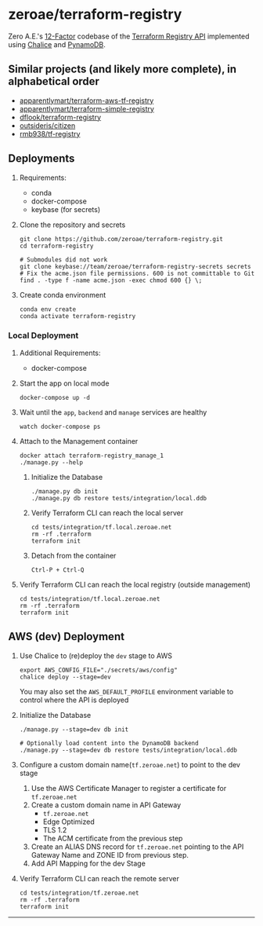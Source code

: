 # zeroae/terraform-registry
Zero A.E.'s [12-Factor][12-factor] codebase of the [Terraform Registry API][registry-api] implemented using [Chalice][chalice] and [PynamoDB][pynamodb].

## Similar projects (and likely more complete), in alphabetical order
  - [apparentlymart/terraform-aws-tf-registry](https://github.com/apparentlymart/terraform-aws-tf-registry)
  - [apparentlymart/terraform-simple-registry](https://github.com/apparentlymart/terraform-simple-registry)
  - [dflook/terraform-registry](https://github.com/dflook/terraform-registry)
  - [outsideris/citizen](https://github.com/outsideris/citizen)
  - [rmb938/tf-registry](https://github.com/rmb938/tf-registry)

## Deployments
1. Requirements: 
    - conda
    - docker-compose
    - keybase (for secrets)

1. Clone the repository and secrets
    ```shell script
    git clone https://github.com/zeroae/terraform-registry.git
    cd terraform-registry

    # Submodules did not work
    git clone keybase://team/zeroae/terraform-registry-secrets secrets
    # Fix the acme.json file permissions. 600 is not committable to Git
    find . -type f -name acme.json -exec chmod 600 {} \;
    ```
   
1. Create conda environment
    ```shell script
    conda env create 
    conda activate terraform-registry
    ```` 

### Local Deployment
1. Additional Requirements:
    - docker-compose

1. Start the app on local mode
    ```shell script
    docker-compose up -d
    ```
   
1. Wait until the `app`, `backend` and `manage` services are healthy
    ```shell script
    watch docker-compose ps  
    ```
   
1. Attach to the Management container 
    ```shell script
    docker attach terraform-registry_manage_1
    ./manage.py --help
    ```

    1. Initialize the Database
       ```shell script
       ./manage.py db init
       ./manage.py db restore tests/integration/local.ddb
       ```
    1. Verify Terraform CLI can reach the local server
        ```shell script
        cd tests/integration/tf.local.zeroae.net
        rm -rf .terraform
        terraform init
        ```
    1. Detach from the container
        ```shell script
        Ctrl-P + Ctrl-Q
        ```

1. Verify Terraform CLI can reach the local registry (outside management)
    ```shell script
    cd tests/integration/tf.local.zeroae.net
    rm -rf .terraform
    terraform init
    ```

## AWS (dev) Deployment
1. Use Chalice to (re)deploy the `dev` stage to AWS
    ```shell script
    export AWS_CONFIG_FILE="./secrets/aws/config"
    chalice deploy --stage=dev
    ```
   You may also set the `AWS_DEFAULT_PROFILE` environment variable to control where the API is deployed

1. Initialize the Database
    ```shell script
    ./manage.py --stage=dev db init

    # Optionally load content into the DynamoDB backend
    ./manage.py --stage=dev db restore tests/integration/local.ddb
    ```

1. Configure a custom domain name(`tf.zeroae.net`) to point to the dev stage
    1. Use the AWS Certificate Manager to register a certificate for `tf.zeroae.net`
    1. Create a custom domain name in API Gateway
        - `tf.zeroae.net`
        - Edge Optimized
        - TLS 1.2
        - The ACM certificate from the previous step
    1. Create an ALIAS DNS record for `tf.zeroae.net` pointing to the API Gateway Name and ZONE ID from previous step.
    1. Add API Mapping for the dev Stage

1. Verify Terraform CLI can reach the remote server
    ```shell script
    cd tests/integration/tf.zeroae.net
    rm -rf .terraform
    terraform init
    ```

---
[12-factor]: https://www.12factor.net
[chalice]: https://github.com/aws/chalice
[pynamodb]: https://github.com/pynamodb/PynamoDB
[registry-api]: https://www.terraform.io/docs/registry/api.html
